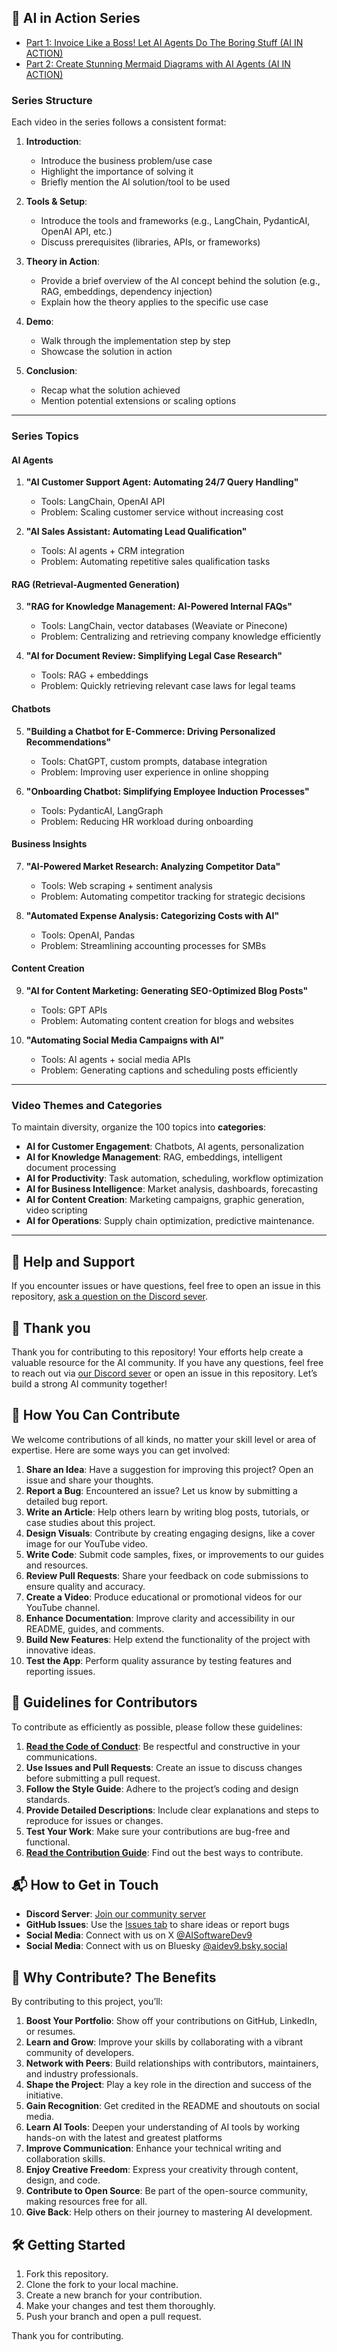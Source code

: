 ## 🚀 AI in Action Series

- [Part 1: Invoice Like a Boss! Let AI Agents Do The Boring Stuff (AI IN ACTION)](https://www.youtube.com/watch?v=wzcB8_xPdQs)
- [Part 2: Create Stunning Mermaid Diagrams with AI Agents (AI IN ACTION)](https://youtu.be/D7r1PtkxNYg)

### **Series Structure**

Each video in the series follows a consistent format:

1. **Introduction**:

   - Introduce the business problem/use case
   - Highlight the importance of solving it
   - Briefly mention the AI solution/tool to be used

2. **Tools & Setup**:

   - Introduce the tools and frameworks (e.g., LangChain, PydanticAI, OpenAI API, etc.)
   - Discuss prerequisites (libraries, APIs, or frameworks)

3. **Theory in Action**:

   - Provide a brief overview of the AI concept behind the solution (e.g., RAG, embeddings, dependency injection)
   - Explain how the theory applies to the specific use case

4. **Demo**:

   - Walk through the implementation step by step
   - Showcase the solution in action

5. **Conclusion**:
   - Recap what the solution achieved
   - Mention potential extensions or scaling options

---

### **Series Topics**

#### **AI Agents**

1. **"AI Customer Support Agent: Automating 24/7 Query Handling"**

   - Tools: LangChain, OpenAI API
   - Problem: Scaling customer service without increasing cost

2. **"AI Sales Assistant: Automating Lead Qualification"**
   - Tools: AI agents + CRM integration
   - Problem: Automating repetitive sales qualification tasks

#### **RAG (Retrieval-Augmented Generation)**

3. **"RAG for Knowledge Management: AI-Powered Internal FAQs"**

   - Tools: LangChain, vector databases (Weaviate or Pinecone)
   - Problem: Centralizing and retrieving company knowledge efficiently

4. **"AI for Document Review: Simplifying Legal Case Research"**
   - Tools: RAG + embeddings
   - Problem: Quickly retrieving relevant case laws for legal teams

#### **Chatbots**

5. **"Building a Chatbot for E-Commerce: Driving Personalized Recommendations"**

   - Tools: ChatGPT, custom prompts, database integration
   - Problem: Improving user experience in online shopping

6. **"Onboarding Chatbot: Simplifying Employee Induction Processes"**
   - Tools: PydanticAI, LangGraph
   - Problem: Reducing HR workload during onboarding

#### **Business Insights**

7. **"AI-Powered Market Research: Analyzing Competitor Data"**

   - Tools: Web scraping + sentiment analysis
   - Problem: Automating competitor tracking for strategic decisions

8. **"Automated Expense Analysis: Categorizing Costs with AI"**
   - Tools: OpenAI, Pandas
   - Problem: Streamlining accounting processes for SMBs

#### **Content Creation**

9. **"AI for Content Marketing: Generating SEO-Optimized Blog Posts"**

   - Tools: GPT APIs
   - Problem: Automating content creation for blogs and websites

10. **"Automating Social Media Campaigns with AI"**
    - Tools: AI agents + social media APIs
    - Problem: Generating captions and scheduling posts efficiently

---

### **Video Themes and Categories**

To maintain diversity, organize the 100 topics into **categories**:

- **AI for Customer Engagement**: Chatbots, AI agents, personalization
- **AI for Knowledge Management**: RAG, embeddings, intelligent document processing
- **AI for Productivity**: Task automation, scheduling, workflow optimization
- **AI for Business Intelligence**: Market analysis, dashboards, forecasting
- **AI for Content Creation**: Marketing campaigns, graphic generation, video scripting
- **AI for Operations**: Supply chain optimization, predictive maintenance.

---

## 🙋 Help and Support

If you encounter issues or have questions, feel free to open an issue in this repository, [ask a question on the Discord sever](https://discord.gg/eQXBaCvTA9).

## 🙏 Thank you

Thank you for contributing to this repository! Your efforts help create a valuable resource for the AI community. If you have any questions, feel free to reach out via [our Discord sever](https://discord.gg/eQXBaCvTA9) or open an issue in this repository. Let’s build a strong AI community together!

## 🤝 How You Can Contribute

We welcome contributions of all kinds, no matter your skill level or area of expertise. Here are some ways you can get involved:

1. **Share an Idea**: Have a suggestion for improving this project? Open an issue and share your thoughts.
2. **Report a Bug**: Encountered an issue? Let us know by submitting a detailed bug report.
3. **Write an Article**: Help others learn by writing blog posts, tutorials, or case studies about this project.
4. **Design Visuals**: Contribute by creating engaging designs, like a cover image for our YouTube video.
5. **Write Code**: Submit code samples, fixes, or improvements to our guides and resources.
6. **Review Pull Requests**: Share your feedback on code submissions to ensure quality and accuracy.
7. **Create a Video**: Produce educational or promotional videos for our YouTube channel.
8. **Enhance Documentation**: Improve clarity and accessibility in our README, guides, and comments.
9. **Build New Features**: Help extend the functionality of the project with innovative ideas.
10. **Test the App**: Perform quality assurance by testing features and reporting issues.

## 🚀 <a name="guidelines">Guidelines for Contributors</a>

To contribute as efficiently as possible, please follow these guidelines:

1. **[Read the Code of Conduct](../CODE_OF_CONDUCT.md)**: Be respectful and constructive in your communications.
2. **Use Issues and Pull Requests**: Create an issue to discuss changes before submitting a pull request.
3. **Follow the Style Guide**: Adhere to the project’s coding and design standards.
4. **Provide Detailed Descriptions**: Include clear explanations and steps to reproduce for issues or changes.
5. **Test Your Work**: Make sure your contributions are bug-free and functional.
6. **[Read the Contribution Guide](../CONTRIBUTING.md)**: Find out the best ways to contribute.

## 📬 <a name="getintouch">How to Get in Touch</a>

- **Discord Server**: [Join our community server](https://discord.gg/eQXBaCvTA9)
- **GitHub Issues**: Use the [Issues tab](https://github.com/aidev9/tuts/issues) to share ideas or report bugs
- **Social Media**: Connect with us on X [@AISoftwareDev9](https://-com/AISoftwareDev9)
- **Social Media**: Connect with us on Bluesky [@aidev9.bsky.social](https://bsky.app/profile/aidev9.bsky.social)

## 🌟 <a name="benefits">Why Contribute? The Benefits</a>

By contributing to this project, you’ll:

1. **Boost Your Portfolio**: Show off your contributions on GitHub, LinkedIn, or resumes.
2. **Learn and Grow**: Improve your skills by collaborating with a vibrant community of developers.
3. **Network with Peers**: Build relationships with contributors, maintainers, and industry professionals.
4. **Shape the Project**: Play a key role in the direction and success of the initiative.
5. **Gain Recognition**: Get credited in the README and shoutouts on social media.
6. **Learn AI Tools**: Deepen your understanding of AI tools by working hands-on with the latest and greatest platforms
7. **Improve Communication**: Enhance your technical writing and collaboration skills.
8. **Enjoy Creative Freedom**: Express your creativity through content, design, and code.
9. **Contribute to Open Source**: Be part of the open-source community, making resources free for all.
10. **Give Back**: Help others on their journey to mastering AI development.

## 🛠 Getting Started

1. Fork this repository.
2. Clone the fork to your local machine.
3. Create a new branch for your contribution.
4. Make your changes and test them thoroughly.
5. Push your branch and open a pull request.

Thank you for contributing.

